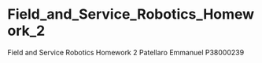 # Field_and_Service_Robotics_Homework_2
Field and Service Robotics Homework 2 Patellaro Emmanuel P38000239
